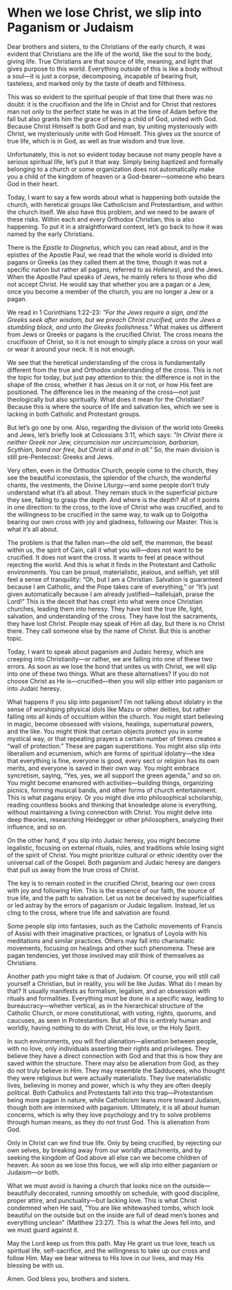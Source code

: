 # When we lose Christ, we slip into Paganism or Judaism

Dear brothers and sisters, to the Christians of the early church, it was evident that Christians are the life of the world, like the soul to the body, giving life. True Christians are that source of life, meaning, and light that gives purpose to this world. Everything outside of this is like a body without a soul—it is just a corpse, decomposing, incapable of bearing fruit, tasteless, and marked only by the taste of death and filthiness.

This was so evident to the spiritual people of that time that there was no doubt: it is the crucifixion and the life in Christ and for Christ that restores man not only to the perfect state he was in at the time of Adam before the fall but also grants him the grace of being a child of God, united with God. Because Christ Himself is both God and man, by uniting mysteriously with Christ, we mysteriously unite with God Himself. This gives us the source of true life, which is in God, as well as true wisdom and true love.

Unfortunately, this is not so evident today because not many people have a serious spiritual life, let’s put it that way. Simply being baptized and formally belonging to a church or some organization does not automatically make you a child of the kingdom of heaven or a God-bearer—someone who bears God in their heart.

Today, I want to say a few words about what is happening both outside the church, with heretical groups like Catholicism and Protestantism, and within the church itself. We also have this problem, and we need to be aware of these risks. Within each and every Orthodox Christian, this is also happening. To put it in a straightforward context, let’s go back to how it was named by the early Christians.

There is the *Epistle to Diognetus*, which you can read about, and in the epistles of the Apostle Paul, we read that the whole world is divided into pagans or Greeks (as they called them at the time, though it was not a specific nation but rather all pagans, referred to as *Hellenes*), and the Jews. When the Apostle Paul speaks of Jews, he mainly refers to those who did not accept Christ. He would say that whether you are a pagan or a Jew, once you become a member of the church, you are no longer a Jew or a pagan.

We read in 1 Corinthians 1:22-23: *"For the Jews require a sign, and the Greeks seek after wisdom, but we preach Christ crucified, unto the Jews a stumbling block, and unto the Greeks foolishness."* What makes us different from Jews or Greeks or pagans is the crucified Christ. The cross means the crucifixion of Christ, so it is not enough to simply place a cross on your wall or wear it around your neck. It is not enough.

We see that the heretical understanding of the cross is fundamentally different from the true and Orthodox understanding of the cross. This is not the topic for today, but just pay attention to this: the difference is not in the shape of the cross, whether it has Jesus on it or not, or how His feet are positioned. The difference lies in the meaning of the cross—not just theologically but also spiritually. What does it mean for the Christian? Because this is where the source of life and salvation lies, which we see is lacking in both Catholic and Protestant groups.

But let’s go one by one. Also, regarding the division of the world into Greeks and Jews, let’s briefly look at Colossians 3:11, which says: *"In Christ there is neither Greek nor Jew, circumcision nor uncircumcision, barbarian, Scythian, bond nor free, but Christ is all and in all."* So, the main division is still pre-Pentecost: Greeks and Jews.

Very often, even in the Orthodox Church, people come to the church, they see the beautiful iconostasis, the splendor of the church, the wonderful chants, the vestments, the Divine Liturgy—and some people don’t truly understand what it’s all about. They remain stuck in the superficial picture they see, failing to grasp the depth. And where is the depth? All of it points in one direction: to the cross, to the love of Christ who was crucified, and to the willingness to be crucified in the same way, to walk up to Golgotha bearing our own cross with joy and gladness, following our Master. This is what it’s all about.

The problem is that the fallen man—the old self, the mammon, the beast within us, the spirit of Cain, call it what you will—does not want to be crucified. It does not want the cross. It wants to feel at peace without rejecting the world. And this is what it finds in the Protestant and Catholic environments. You can be proud, materialistic, jealous, and selfish, yet still feel a sense of tranquility: “Oh, but I am a Christian. Salvation is guaranteed because I am Catholic, and the Pope takes care of everything,” or “It’s just given automatically because I am already justified—hallelujah, praise the Lord!” This is the deceit that has crept into what were once Christian churches, leading them into heresy. They have lost the true life, light, salvation, and understanding of the cross. They have lost the sacraments, they have lost Christ. People may speak of Him all day, but there is no Christ there. They call someone else by the name of Christ. But this is another topic.

Today, I want to speak about paganism and Judaic heresy, which are creeping into Christianity—or rather, we are falling into one of these two errors. As soon as we lose the bond that unites us with Christ, we will slip into one of these two things. What are these alternatives? If you do not choose Christ as He is—crucified—then you will slip either into paganism or into Judaic heresy.

What happens if you slip into paganism? I’m not talking about idolatry in the sense of worshiping physical idols like Mazu or other deities, but rather falling into all kinds of occultism within the church. You might start believing in magic, become obsessed with visions, healings, supernatural powers, and the like. You might think that certain objects protect you in some mystical way, or that repeating prayers a certain number of times creates a “wall of protection.” These are pagan superstitions. You might also slip into liberalism and ecumenism, which are forms of spiritual idolatry—the idea that everything is fine, everyone is good, every sect or religion has its own merits, and everyone is saved in their own way. You might embrace syncretism, saying, “Yes, yes, we all support the green agenda,” and so on. You might become enamored with activities—building things, organizing picnics, forming musical bands, and other forms of church entertainment. This is what pagans enjoy. Or you might dive into philosophical scholarship, reading countless books and thinking that knowledge alone is everything, without maintaining a living connection with Christ. You might delve into deep theories, researching Heidegger or other philosophers, analyzing their influence, and so on.

On the other hand, if you slip into Judaic heresy, you might become legalistic, focusing on external rituals, rules, and traditions while losing sight of the spirit of Christ. You might prioritize cultural or ethnic identity over the universal call of the Gospel. Both paganism and Judaic heresy are dangers that pull us away from the true cross of Christ.

The key is to remain rooted in the crucified Christ, bearing our own cross with joy and following Him. This is the essence of our faith, the source of true life, and the path to salvation. Let us not be deceived by superficialities or led astray by the errors of paganism or Judaic legalism. Instead, let us cling to the cross, where true life and salvation are found.

Some people slip into fantasies, such as the Catholic movements of Francis of Assisi with their imaginative practices, or Ignatius of Loyola with his meditations and similar practices. Others may fall into charismatic movements, focusing on healings and other such phenomena. These are pagan tendencies, yet those involved may still think of themselves as Christians. 

Another path you might take is that of Judaism. Of course, you will still call yourself a Christian, but in reality, you will be like Judas. What do I mean by that? It usually manifests as formalism, legalism, and an obsession with rituals and formalities. Everything must be done in a specific way, leading to bureaucracy—whether vertical, as in the hierarchical structure of the Catholic Church, or more constitutional, with voting, rights, quorums, and caucuses, as seen in Protestantism. But all of this is entirely human and worldly, having nothing to do with Christ, His love, or the Holy Spirit. 

In such environments, you will find alienation—alienation between people, with no love, only individuals asserting their rights and privileges. They believe they have a direct connection with God and that this is how they are saved within the structure. There may also be alienation from God, as they do not truly believe in Him. They may resemble the Sadducees, who thought they were religious but were actually materialists. They live materialistic lives, believing in money and power, which is why they are often deeply political. Both Catholics and Protestants fall into this trap—Protestantism being more pagan in nature, while Catholicism leans more toward Judaism, though both are intermixed with paganism. Ultimately, it is all about human concerns, which is why they love psychology and try to solve problems through human means, as they do not trust God. This is alienation from God.

Only in Christ can we find true life. Only by being crucified, by rejecting our own selves, by breaking away from our worldly attachments, and by seeking the kingdom of God above all else can we become children of heaven. As soon as we lose this focus, we will slip into either paganism or Judaism—or both. 

What we must avoid is having a church that looks nice on the outside—beautifully decorated, running smoothly on schedule, with good discipline, proper attire, and punctuality—but lacking love. This is what Christ condemned when He said, "You are like whitewashed tombs, which look beautiful on the outside but on the inside are full of dead men’s bones and everything unclean" (Matthew 23:27). This is what the Jews fell into, and we must guard against it.

May the Lord keep us from this path. May He grant us true love, teach us spiritual life, self-sacrifice, and the willingness to take up our cross and follow Him. May we bear witness to His love in our lives, and may His blessing be with us. 

Amen. God bless you, brothers and sisters.

